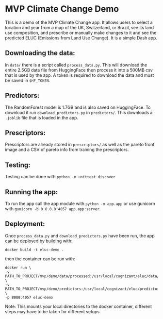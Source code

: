 # MVP Climate Change Demo

This is a demo of the MVP Climate Change app. It allows users to select a location and year from a map of the UK, Switzerland, or Brazil, see its land use composition, and prescribe or manually make changes to it and see the predicted ELUC (Emissions from Land Use Change). It is a simple Dash app.

## Downloading the data:

In ``data/`` there is a script called ``process_data.py``. This will download the entire 2.5GB data file from HuggingFace then process it into a 500MB csv that is used by the app. A token is required to download the data and must be saved in ``$HF_TOKEN``.

## Predictors:

The RandomForest model is 1.7GB and is also saved on HuggingFace. To download it run ``download_predictors.py`` in ``predictors/``. This downloads a ``.joblib`` file that is loaded in the app.

## Prescriptors:

Prescriptors are already stored in `prescriptors/` as well as the pareto front image and a CSV of pareto info from training the prescriptors.

## Testing:

Testing can be done with ``python -m unittest discover``

## Running the app:

To run the app call the app module with ``python -m app.app`` or use gunicorn with ``gunicorn -b 0.0.0.0:4057 app.app:server``.

## Deployment:

Once ``process_data.py`` and ``download_predictors.py`` have been run, the app can be deployed by building with:
```
docker build -t eluc-demo .
```
then the container can be run with:
```
docker run \
-v PATH_TO_PROJECT/mvp/demo/data/processed:/usr/local/cognizant/eluc/data/processed:ro \
-v PATH_TO_PROJECT/mvp/demo/predictors:/usr/local/cognizant/eluc/predictors:ro \
-p 8080:4057 eluc-demo
```
Note: This mounts your local directories to the docker container, different steps may have to be taken for different setups.